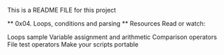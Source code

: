 This is a README FILE for this project

** 0x04. Loops, conditions and parsing
** Resources
Read or watch:

Loops sample
Variable assignment and arithmetic
Comparison operators
File test operators
Make your scripts portable
